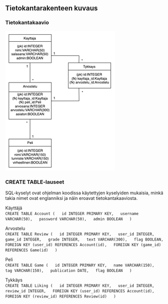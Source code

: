 ## Tietokantarakenteen kuvaus

### Tietokantakaavio

![alt text](https://github.com/Jeeses313/Peliarvostelupalvelu/blob/master/documentation/Peliarvostelupalvelu%20tietokantakaavio.png "Tietokantakaavio")

### CREATE TABLE-lauseet

SQL-kyselyt ovat ohjelman koodissa käytettyjen kyselyiden mukaisia, minkä takia nimet ovat englanniksi ja näin eroavat tietokantakaaviosta.

Käyttäjä  
`CREATE TABLE Account (  
  id INTEGER PRIMARY KEY,  
  username VARCHAR(50),  
  password VARCHAR(50),  
  admin BOOLEAN  
)`

Arvostelu  
`CREATE TABLE Review (  
  id INTEGER PRIMARY KEY,  
  user_id INTEGER,  
  game_id INTEGER,  
  grade INTEGER,  
  text VARCHAR(300),  
  flag BOOLEAN,  
  FOREIGN KEY (user_id) REFERENCES Account(id),  
  FOREIGN KEY (game_id) REFERENCES Game(id)  
)`

Peli  
`CREATE TABLE Game (  
  id INTEGER PRIMARY KEY,  
  name VARCHAR(150),  
  tag VARCHAR(150),  
  publication DATE,  
  flag BOOLEAN  
)`

Tykkäys  
`CREATE TABLE Liking (  
  id INTEGER PRIMARY KEY,  
  user_id INTEGER,  
  review_id INTEGER,  
  FOREIGN KEY (user_id) REFERENCES Account(id),  
  FOREIGN KEY (review_id) REFERENCES Review(id)  
)`
